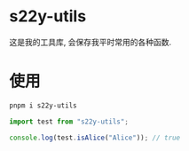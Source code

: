 # s22y-utils

这是我的工具库, 会保存我平时常用的各种函数.

# 使用

``` bash
pnpm i s22y-utils
```

``` js
import test from "s22y-utils";

console.log(test.isAlice("Alice")); // true
```